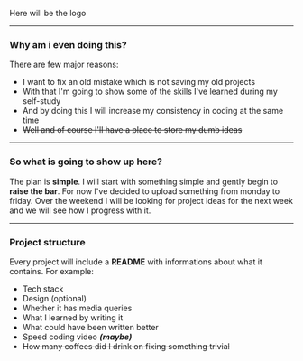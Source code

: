 Here will be the logo
<hr>

### Why am i even doing this?

There are few major reasons:
- I want to fix an old mistake which is not saving my old projects
- With that I'm going to show some of the skills I've learned during my self-study
- And by doing this I will increase my consistency in coding at the same time
- <strike> Well and of course I'll have a place to store my dumb ideas</strike>
<hr>

### So what is going to show up here?

The plan is **simple**. I will start with something simple and gently begin to **raise the bar**. For now I've decided to upload something
from monday to friday. Over the weekend I will be looking for project ideas for the next week and we will see how I progress with it.

<hr>

### Project structure

Every project will include a **README** with informations about what it contains. For example:
- Tech stack
- Design (optional)
- Whether it has media queries
- What I learned by writing it
- What could have been written better
- Speed coding video ***(maybe)***
- <strike>How many coffees did I drink on fixing something trivial</strike>

